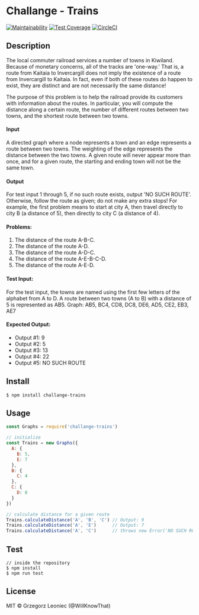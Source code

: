 # Challange - Trains 

[![Maintainability](https://api.codeclimate.com/v1/badges/4f2a7a710a4c27a1e904/maintainability)](https://codeclimate.com/github/appinteractive/ChallangeTrains/maintainability) 
[![Test Coverage](https://api.codeclimate.com/v1/badges/4f2a7a710a4c27a1e904/test_coverage)](https://codeclimate.com/github/appinteractive/ChallangeTrains/test_coverage) 
[![CircleCI](https://circleci.com/gh/appinteractive/ChallangeTrains.svg?style=svg)](https://circleci.com/gh/appinteractive/ChallangeTrains)

## Description
The local commuter railroad services a number of towns in Kiwiland. Because of monetary concerns, all of the tracks are 'one-way.' That is, a route from Kaitaia to Invercargill does not imply the existence of a route from Invercargill to Kaitaia. In fact, even if both of these routes do happen to exist, they are distinct and are not necessarily the same distance!

The purpose of this problem is to help the railroad provide its customers with information about the routes. In particular, you will compute the distance along a certain route, the number of different routes between two towns, and the shortest route between two towns.

#### Input 
A directed graph where a node represents a town and an edge represents a route between two towns. The weighting of the edge represents the distance between the two towns. A given route will never appear more than once, and for a given route, the starting and ending town will not be the same town.

#### Output 
For test input 1 through 5, if no such route exists, output 'NO SUCH ROUTE'. Otherwise, follow the route as given; do not make any extra stops! For example, the first problem means to start at city A, then travel directly to city B (a distance of 5), then directly to city C (a distance of 4).

#### Problems:                
1. The distance of the route A-B-C.
2. The distance of the route A-D.
3. The distance of the route A-D-C.
4. The distance of the route A-E-B-C-D. 
5. The distance of the route A-E-D.

#### Test Input:
For the test input, the towns are named using the first few letters of the alphabet from A to D. A route between two towns (A to B) with a distance of 5 is represented as AB5.
Graph: AB5, BC4, CD8, DC8, DE6, AD5, CE2, EB3, AE7

#### Expected Output:
- Output #1: 9
- Output #2: 5
- Output #3: 13
- Output #4: 22
- Output #5: NO SUCH ROUTE

## Install

```
$ npm install challange-trains
```


## Usage

```js
const Graphs = require('challange-trains')

// initialize
const Trains = new Graphs({
  A: {
    B: 5,
    E: 7
  },
  B: {
    C: 4
  },
  C: {
    D: 8
  }
})

// calculate distance for a given route
Trains.calculateDistance('A', 'B', 'C') // Output: 9
Trains.calculateDistance('A', 'E')      // Output: 7
Trains.calculateDistance('A', 'C')      // throws new Error('NO SUCH ROUTE')
```

## Test

```
// inside the repository
$ npm install 
$ npm run test
```

## License

MIT © Grzegorz Leoniec (@WillKnowThat)
